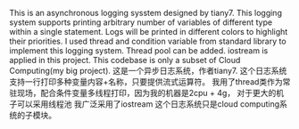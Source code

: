 This is an asynchronous logging sysstem designed by tiany7.
This logging system supports printing arbitrary number of variables of different type within a single statement.
Logs will be printed in different colors to highlight their priorities. 
I used thread and condition variable from standard library to implement this logging system. Thread pool can be added.
iostream is applied in this project. 
This codebase is only a subset of Cloud Computing(my big project). 
这是一个异步日志系统，作者tiany7.
这个日志系统支持一行打印多种变量内容+名称，只要提供流式运算符。
我用了thread类作为常驻现场，配合条件变量多线程打印，因为我的机器是2cpu + 4g， 对于更大的机子可以采用线程池
我广泛采用了iostream
这个日志系统只是cloud computing系统的子模块。
